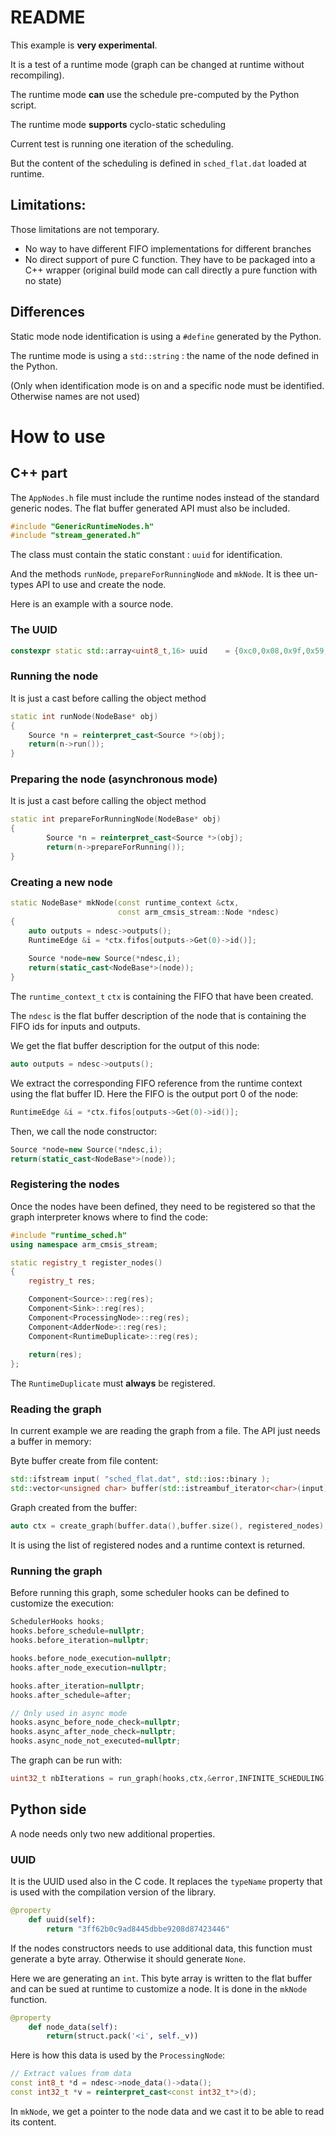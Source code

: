 # README

This example is **very experimental**.

It is a test of a runtime mode (graph can be changed at runtime without recompiling).

The runtime mode **can** use the schedule pre-computed by the Python script.

The runtime mode **supports** cyclo-static scheduling

Current test is running one iteration of the scheduling.

But the content of the scheduling is defined in `sched_flat.dat` loaded at runtime.

## Limitations:

Those limitations are not temporary.

* No way to have different FIFO implementations for different branches
* No direct support of pure C function. They have to be packaged into a C++ wrapper (original  build mode can call directly a pure function with no state)

## Differences

Static mode node identification is using a `#define` generated by the Python.

The runtime mode is using a `std::string` : the name of the node defined in the Python.

(Only when identification mode is on and a specific node must be identified. Otherwise names are not used)

# How to use

## C++ part

The `AppNodes.h` file must include the runtime nodes instead of the standard generic nodes. The flat buffer generated API must also be included.

```cpp
#include "GenericRuntimeNodes.h"
#include "stream_generated.h"
```

The class must contain the static constant : `uuid` for identification.

And the methods `runNode`, `prepareForRunningNode` and `mkNode`. It is thee un-types API to use and create the node.

Here is an example with a source node.

### The UUID

```cpp
constexpr static std::array<uint8_t,16> uuid    = {0xc0,0x08,0x9f,0x59,0x2f,0x33,0x4e,0xc4,0x90,0x23,0x30,0xf6,0x9f,0x0f,0x48,0x33};

```

### Running the node

It is just a cast before calling the object method

```cpp
static int runNode(NodeBase* obj)
{
    Source *n = reinterpret_cast<Source *>(obj);
    return(n->run());
}
```

### Preparing the node (asynchronous mode)

It is just a cast before calling the object method

```cpp
static int prepareForRunningNode(NodeBase* obj)
{
        Source *n = reinterpret_cast<Source *>(obj);
        return(n->prepareForRunning());
}
```

### Creating a new node

```cpp
static NodeBase* mkNode(const runtime_context &ctx, 
                        const arm_cmsis_stream::Node *ndesc)
{
    auto outputs = ndesc->outputs();
    RuntimeEdge &i = *ctx.fifos[outputs->Get(0)->id()];
        
    Source *node=new Source(*ndesc,i);
    return(static_cast<NodeBase*>(node));
}
```

The `runtime_context_t` `ctx` is containing the FIFO that have been created.

The `ndesc` is the flat buffer description of the node that is containing the FIFO ids for inputs and outputs.

We get the flat buffer description for the output of this node:

```cpp
auto outputs = ndesc->outputs();
```

We extract the corresponding FIFO reference from the runtime context using the flat buffer ID. Here the FIFO is the output port 0 of the node:

```cpp
RuntimeEdge &i = *ctx.fifos[outputs->Get(0)->id()];
```

Then, we call the node constructor:

```cpp
Source *node=new Source(*ndesc,i);
return(static_cast<NodeBase*>(node));
```

### Registering the nodes

Once the nodes have been defined, they need to be registered so that the graph interpreter knows where to find the code:

```cpp
#include "runtime_sched.h"
using namespace arm_cmsis_stream;

static registry_t register_nodes()
{
    registry_t res;

    Component<Source>::reg(res);
    Component<Sink>::reg(res);
    Component<ProcessingNode>::reg(res);
    Component<AdderNode>::reg(res);
    Component<RuntimeDuplicate>::reg(res);
   
    return(res);
};
```

The `RuntimeDuplicate` must **always** be registered.

### Reading the graph

In current example we are reading the graph from a file. The API just needs a buffer in memory:

Byte buffer create from file content:

```cpp
std::ifstream input( "sched_flat.dat", std::ios::binary );
std::vector<unsigned char> buffer(std::istreambuf_iterator<char>(input), {});
```

Graph created from the buffer:

```cpp
auto ctx = create_graph(buffer.data(),buffer.size(), registered_nodes);
```

It is using the list of registered nodes and a runtime context is returned.

### Running the graph

Before running this graph, some scheduler hooks can be defined to customize the execution:

```cpp
SchedulerHooks hooks;
hooks.before_schedule=nullptr;
hooks.before_iteration=nullptr;

hooks.before_node_execution=nullptr;
hooks.after_node_execution=nullptr;

hooks.after_iteration=nullptr;
hooks.after_schedule=after;

// Only used in async mode
hooks.async_before_node_check=nullptr;
hooks.async_after_node_check=nullptr;
hooks.async_node_not_executed=nullptr;
```



The graph can be run with:

```cpp
uint32_t nbIterations = run_graph(hooks,ctx,&error,INFINITE_SCHEDULING);
```

## Python side

A node needs only two new additional properties.

### UUID

It is the UUID used also in the C code. It replaces the `typeName` property that is used with the compilation version of the library.

```python
@property
    def uuid(self):
        return "3ff62b0c9ad8445dbbe9208d87423446"
```

If the nodes constructors needs to use additional data, this function must generate a byte array. Otherwise it should generate `None`.

Here we are generating an `int`. This byte array is written to the flat buffer and can be sued at runtime to customize a node. It is done in the `mkNode` function.

```python
@property
    def node_data(self):
        return(struct.pack('<i', self._v))
```

Here is how this data is used by the `ProcessingNode`:

```cpp
// Extract values from data
const int8_t *d = ndesc->node_data()->data();
const int32_t *v = reinterpret_cast<const int32_t*>(d);
```

In `mkNode`, we get a pointer to the node data and we cast it to be able to read its content.


